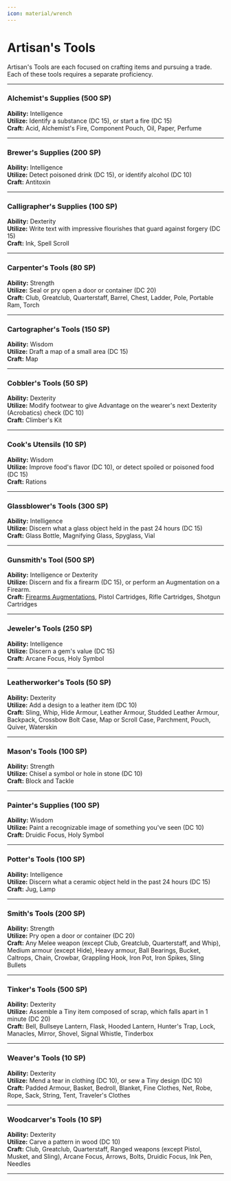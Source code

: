 ```yaml
---
icon: material/wrench
---
```


# Artisan's Tools

Artisan's Tools are each focused on crafting items and pursuing a trade. Each of these tools requires a separate proficiency.

---

### Alchemist's Supplies (500 SP)

**Ability:** Intelligence  
**Utilize:** Identify a substance (DC 15), or start a fire (DC 15)  
**Craft:** Acid, Alchemist's Fire, Component Pouch, Oil, Paper, Perfume

---

### Brewer's Supplies (200 SP)

**Ability:** Intelligence  
**Utilize:** Detect poisoned drink (DC 15), or identify alcohol (DC 10)  
**Craft:** Antitoxin

---

### Calligrapher's Supplies (100 SP)

**Ability:** Dexterity  
**Utilize:** Write text with impressive flourishes that guard against forgery (DC 15)  
**Craft:** Ink, Spell Scroll

---

### Carpenter's Tools (80 SP)

**Ability:** Strength  
**Utilize:** Seal or pry open a door or container (DC 20)  
**Craft:** Club, Greatclub, Quarterstaff, Barrel, Chest, Ladder, Pole, Portable Ram, Torch

---

### Cartographer's Tools (150 SP)

**Ability:** Wisdom  
**Utilize:** Draft a map of a small area (DC 15)  
**Craft:** Map

---

### Cobbler's Tools (50 SP)

**Ability:** Dexterity  
**Utilize:** Modify footwear to give Advantage on the wearer's next Dexterity (Acrobatics) check (DC 10)  
**Craft:** Climber's Kit

---

### Cook's Utensils (10 SP)

**Ability:** Wisdom  
**Utilize:** Improve food's flavor (DC 10), or detect spoiled or poisoned food (DC 15)  
**Craft:** Rations

---

### Glassblower's Tools (300 SP)

**Ability:** Intelligence  
**Utilize:** Discern what a glass object held in the past 24 hours (DC 15)  
**Craft:** Glass Bottle, Magnifying Glass, Spyglass, Vial

---

### Gunsmith's Tool (500 SP)

**Ability:** Intelligence or Dexterity   
**Utilize:** Discern and fix a firearm (DC 15), or perform an Augmentation on a Firearm.   
**Craft:** [Firearms Augmentations](../adventuring-gear/firearm-augment.md), Pistol Cartridges, Rifle Cartridges, Shotgun Cartridges

---

### Jeweler's Tools (250 SP)

**Ability:** Intelligence  
**Utilize:** Discern a gem's value (DC 15)  
**Craft:** Arcane Focus, Holy Symbol

---

### Leatherworker's Tools (50 SP)

**Ability:** Dexterity  
**Utilize:** Add a design to a leather item (DC 10)  
**Craft:** Sling, Whip, Hide Armour, Leather Armour, Studded Leather Armour, Backpack, Crossbow Bolt Case, Map or Scroll Case, Parchment, Pouch, Quiver, Waterskin

---

### Mason's Tools (100 SP)

**Ability:** Strength  
**Utilize:** Chisel a symbol or hole in stone (DC 10)  
**Craft:** Block and Tackle

---

### Painter's Supplies (100 SP)

**Ability:** Wisdom  
**Utilize:** Paint a recognizable image of something you've seen (DC 10)  
**Craft:** Druidic Focus, Holy Symbol

---

### Potter's Tools (100 SP)

**Ability:** Intelligence  
**Utilize:** Discern what a ceramic object held in the past 24 hours (DC 15)  
**Craft:** Jug, Lamp

---

### Smith's Tools (200 SP)

**Ability:** Strength  
**Utilize:** Pry open a door or container (DC 20)  
**Craft:** Any Melee weapon (except Club, Greatclub, Quarterstaff, and Whip), Medium armour (except Hide), Heavy armour, Ball Bearings, Bucket, Caltrops, Chain, Crowbar, Grappling Hook, Iron Pot, Iron Spikes, Sling Bullets

---

### Tinker's Tools (500 SP)

**Ability:** Dexterity  
**Utilize:** Assemble a Tiny item composed of scrap, which falls apart in 1 minute (DC 20)  
**Craft:** Bell, Bullseye Lantern, Flask, Hooded Lantern, Hunter's Trap, Lock, Manacles, Mirror, Shovel, Signal Whistle, Tinderbox

---

### Weaver's Tools (10 SP)

**Ability:** Dexterity  
**Utilize:** Mend a tear in clothing (DC 10), or sew a Tiny design (DC 10)  
**Craft:** Padded Armour, Basket, Bedroll, Blanket, Fine Clothes, Net, Robe, Rope, Sack, String, Tent, Traveler's Clothes

---

### Woodcarver's Tools (10 SP)

**Ability:** Dexterity  
**Utilize:** Carve a pattern in wood (DC 10)  
**Craft:** Club, Greatclub, Quarterstaff, Ranged weapons (except Pistol, Musket, and Sling), Arcane Focus, Arrows, Bolts, Druidic Focus, Ink Pen, Needles

---